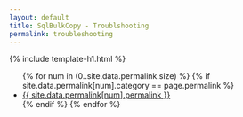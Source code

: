 ```yaml
---
layout: default
title: SqlBulkCopy - Troublshooting
permalink: troubleshooting
---
```


{% include template-h1.html %}

<ul>
{% for num in (0..site.data.permalink.size) %}	
	{% if site.data.permalink[num].category == page.permalink %}
		<li><a href="{{ site.data.permalink[num].permalink }}">{{ site.data.permalink[num].permalink }}</a></li>
	{% endif %}
{% endfor %}
</ul>
